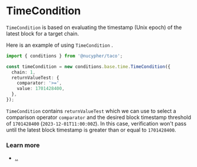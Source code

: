 # TimeCondition

`TimeCondition` is based on evaluating the timestamp (Unix epoch) of the latest block for a target chain.

Here is an example of using  `TimeCondition` .

```typescript
import { conditions } from '@nucypher/taco';

const timeCondition = new conditions.base.time.TimeCondition({
  chain: 1,
  returnValueTest: {
    comparator: '>=',
    value: 1701428400,
  },
});

```

`TimeCondition` contains `returnValueTest` which we can use to select a comparison operator `comparator` and the desired block timestamp threshold of `1701428400` (`2023-12-01T11:00:00Z`). In this case, verification won't pass until the latest block timestamp is greater than or equal to `1701428400`.

### Learn more&#x20;

* [..](../ "mention")

